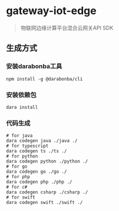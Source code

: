 # gateway-iot-edge

> 物联网边缘计算平台混合云网关API SDK

## 生成方式

### 安装darabonba工具
```shell
npm install -g @darabonba/cli
```
### 安装依赖包
```shell
dara install
```
### 代码生成
```shell
# for java
dara codegen java ./java ./
# for typescript
dara codegen ts ./ts ./
# for python
dara codegen python ./python ./
# for go
dara codegen go ./go ./
# for php
dara codegen php ./php ./
# for c#
dara codegen csharp ./csharp ./
# for swift
dara codegen swift ./swift ./
```
